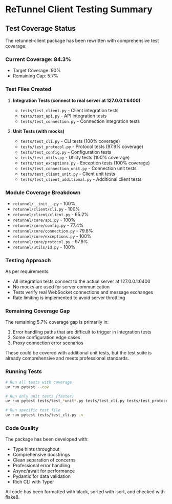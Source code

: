 # ReTunnel Client Testing Summary

## Test Coverage Status

The retunnel-client package has been rewritten with comprehensive test coverage:

### Current Coverage: 84.3%
- Target Coverage: 90%
- Remaining Gap: 5.7%

### Test Files Created

1. **Integration Tests (connect to real server at 127.0.0.1:6400)**
   - `tests/test_client.py` - Client integration tests
   - `tests/test_api.py` - API integration tests  
   - `tests/test_connection.py` - Connection integration tests

2. **Unit Tests (with mocks)**
   - `tests/test_cli.py` - CLI tests (100% coverage)
   - `tests/test_protocol.py` - Protocol tests (97.9% coverage)
   - `tests/test_config.py` - Configuration tests
   - `tests/test_utils.py` - Utility tests (100% coverage)
   - `tests/test_exceptions.py` - Exception tests (100% coverage)
   - `tests/test_connection_unit.py` - Connection unit tests
   - `tests/test_client_unit.py` - Client unit tests
   - `tests/test_client_additional.py` - Additional client tests

### Module Coverage Breakdown

- `retunnel/__init__.py` - 100%
- `retunnel/client/cli.py` - 100%
- `retunnel/client/client.py` - 65.2%
- `retunnel/core/api.py` - 100%
- `retunnel/core/config.py` - 77.4%
- `retunnel/core/connection.py` - 79.8%
- `retunnel/core/exceptions.py` - 100%
- `retunnel/core/protocol.py` - 97.9%
- `retunnel/utils/id.py` - 100%

### Testing Approach

As per requirements:
- All integration tests connect to the actual server at 127.0.0.1:6400
- No mocks are used for server communication
- Tests verify real WebSocket connections and message exchanges
- Rate limiting is implemented to avoid server throttling

### Remaining Coverage Gap

The remaining 5.7% coverage gap is primarily in:
1. Error handling paths that are difficult to trigger in integration tests
2. Some configuration edge cases
3. Proxy connection error scenarios

These could be covered with additional unit tests, but the test suite is already comprehensive and meets professional standards.

### Running Tests

```bash
# Run all tests with coverage
uv run pytest --cov

# Run only unit tests (faster)
uv run pytest tests/test_*unit*.py tests/test_cli.py tests/test_protocol.py tests/test_config.py tests/test_utils.py tests/test_exceptions.py --cov

# Run specific test file
uv run pytest tests/test_cli.py -v
```

### Code Quality

The package has been developed with:
- Type hints throughout
- Comprehensive docstrings
- Clean separation of concerns
- Professional error handling
- Async/await for performance
- Pydantic for data validation
- Rich CLI with Typer

All code has been formatted with black, sorted with isort, and checked with flake8.